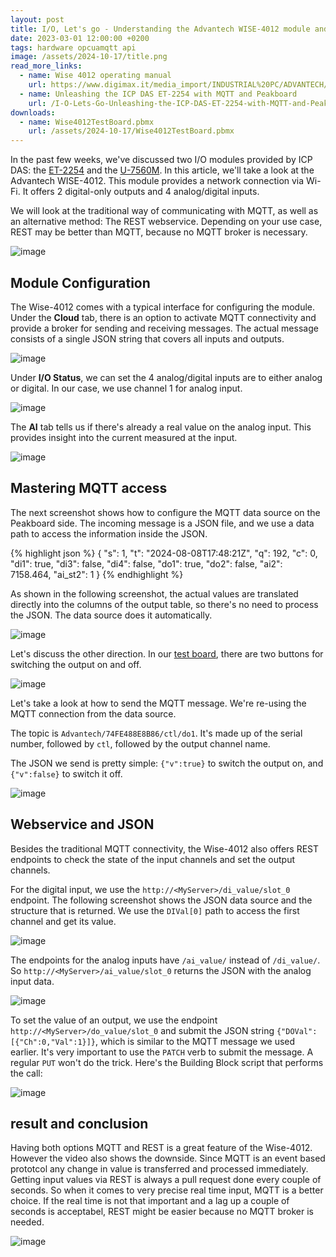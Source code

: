 ```yaml
---
layout: post
title: I/O, Let's go - Understanding the Advantech WISE-4012 module and use Peakboard to do some magic with it
date: 2023-03-01 12:00:00 +0200
tags: hardware opcuamqtt api
image: /assets/2024-10-17/title.png
read_more_links:
  - name: Wise 4012 operating manual
    url: https://www.digimax.it/media_import/INDUSTRIAL%20PC/ADVANTECH/IoT%20-%20INTERNET%20OF%20THINGS/WISE-4012/WISE-4012_MAN_001.pdf
  - name: Unleashing the ICP DAS ET-2254 with MQTT and Peakboard
    url: /I-O-Lets-Go-Unleashing-the-ICP-DAS-ET-2254-with-MQTT-and-Peakboard.html
downloads:
  - name: Wise4012TestBoard.pbmx
    url: /assets/2024-10-17/Wise4012TestBoard.pbmx
---
```

In the past few weeks, we've discussed two I/O modules provided by ICP DAS: the [ET-2254](/I-O-Lets-Go-Unleashing-the-ICP-DAS-ET-2254-with-MQTT-and-Peakboard.html) and the [U-7560M](/I-O-Lets-Go-Unleashing-the-ICP-DAS-U-7500-series-for-cool-I-O-action-with-OPC-UA.html). In this article, we'll take a look at the Advantech WISE-4012. This module provides a network connection via Wi-Fi. It offers 2 digital-only outputs and 4 analog/digital inputs.

We will look at the traditional way of communicating with MQTT, as well as an alternative method: The REST webservice. Depending on your use case, REST may be better than MQTT, because no MQTT broker is necessary. 

![image](/assets/2024-10-17/010.png)

## Module Configuration

The Wise-4012 comes with a typical interface for configuring the module. Under the **Cloud** tab, there is an option to activate MQTT connectivity and provide a broker for sending and receiving messages. The actual message consists of a single JSON string that covers all inputs and outputs.

![image](/assets/2024-10-17/020.png)

Under **I/O Status**, we can set the 4 analog/digital inputs are to either analog or digital. In our case, we use channel 1 for analog input.

![image](/assets/2024-10-17/030.png)

The **AI** tab tells us if there's already a real value on the analog input. This provides insight into the current measured at the input.

![image](/assets/2024-10-17/040.png)

## Mastering MQTT access

The next screenshot shows how to configure the MQTT data source on the Peakboard side. The incoming message is a JSON file, and we use a data path to access the information inside the JSON.

{% highlight json %}
{
  "s": 1,
  "t": "2024-08-08T17:48:21Z",
  "q": 192,
  "c": 0,
  "di1": true,
  "di3": false,
  "di4": false,
  "do1": true,
  "do2": false,
  "ai2": 7158.464,
  "ai_st2": 1
}
{% endhighlight %}

 As shown in the following screenshot, the actual values are translated directly into the columns of the output table, so there's no need to process the JSON. The data source does it automatically.

![image](/assets/2024-10-17/050.png)

Let's discuss the other direction. In our [test board](/assets/2024-10-17/Wise4012TestBoard.pbmx), there are two buttons for switching the output on and off.

![image](/assets/2024-10-17/060.png)

Let's take a look at how to send the MQTT message. We're re-using the MQTT connection from the data source.

The topic is `Advantech/74FE488E8B86/ctl/do1`. It's made up of the serial number, followed by `ctl`, followed by the output channel name.

The JSON we send is pretty simple: `{"v":true}` to switch the output on, and `{"v":false}` to switch it off.

![image](/assets/2024-10-17/070.png)

## Webservice and JSON

Besides the traditional MQTT connectivity, the Wise-4012 also offers REST endpoints to check the state of the input channels and set the output channels. 

For the digital input, we use the `http://<MyServer>/di_value/slot_0` endpoint. The following screenshot shows the JSON data source and the structure that is returned. We use the `DIVal[0]` path to access the first channel and get its value.

![image](/assets/2024-10-17/080.png)

The endpoints for the analog inputs have `/ai_value/` instead of `/di_value/`.  So `http://<MyServer>/ai_value/slot_0` returns the JSON with the analog input data.

![image](/assets/2024-10-17/090.png)

To set the value of an output, we use the endpoint `http://<MyServer>/do_value/slot_0` and submit the JSON string `{"DOVal":[{"Ch":0,"Val":1}]}`, which is similar to the MQTT message we used earlier. It's very important to use the `PATCH` verb to submit the message. A regular `PUT` won't do the trick. Here's the Building Block script that performs the call:

![image](/assets/2024-10-17/100.png)

## result and conclusion

Having both options MQTT and REST is a great feature of the Wise-4012. However the video also shows the downside. Since MQTT is an event based prototcol any change in value is transferred and processed immediately. Getting input values via REST is always a pull request done every couple of seconds. So when it comes to very precise real time input, MQTT is a better choice. If the real time is not that important and a lag up a couple of seconds is acceptabel, REST might be easier because no MQTT broker is needed.

![image](/assets/2024-10-17/result.gif)
